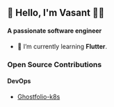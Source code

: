 ## 👋 Hello, I'm Vasant  🧑‍💻
#### A passionate software engineer </h3>

- 🌱 I’m currently learning **Flutter**.

### Open Source Contributions
#### DevOps
- [Ghostfolio-k8s](https://github.com/VasantSachdewa/ghostfolio-k8s) 

